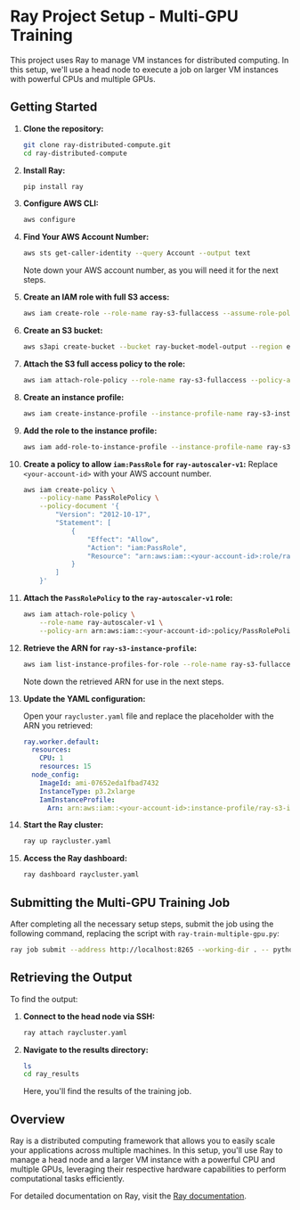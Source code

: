 # Ray Project Setup - Multi-GPU Training

This project uses Ray to manage VM instances for distributed computing. In this setup, we'll use a head node to execute a job on larger VM instances with powerful CPUs and multiple GPUs.

## Getting Started

1. **Clone the repository:**
   
   ```bash
   git clone ray-distributed-compute.git
   cd ray-distributed-compute
   ```

2. **Install Ray:**
   
   ```bash
   pip install ray
   ```

3. **Configure AWS CLI:**
   
   ```bash
   aws configure
   ```

4. **Find Your AWS Account Number:**
   
   ```bash
   aws sts get-caller-identity --query Account --output text
   ```
   
   Note down your AWS account number, as you will need it for the next steps.

5. **Create an IAM role with full S3 access:**
   
   ```bash
   aws iam create-role --role-name ray-s3-fullaccess --assume-role-policy-document file://trust-policy.json
   ```

6. **Create an S3 bucket:**
   
   ```bash
   aws s3api create-bucket --bucket ray-bucket-model-output --region eu-central-1 --create-bucket-configuration LocationConstraint=eu-central-1
   ```

7. **Attach the S3 full access policy to the role:**
   
   ```bash
   aws iam attach-role-policy --role-name ray-s3-fullaccess --policy-arn arn:aws:iam::aws:policy/AmazonS3FullAccess
   ```

8. **Create an instance profile:**
   
   ```bash
   aws iam create-instance-profile --instance-profile-name ray-s3-instance-profile
   ```

9. **Add the role to the instance profile:**
   
   ```bash
   aws iam add-role-to-instance-profile --instance-profile-name ray-s3-instance-profile --role-name ray-s3-fullaccess
   ```

10. **Create a policy to allow `iam:PassRole` for `ray-autoscaler-v1`:**
    Replace `<your-account-id>` with your AWS account number.

    ```bash
    aws iam create-policy \
        --policy-name PassRolePolicy \
        --policy-document '{
            "Version": "2012-10-17",
            "Statement": [
                {
                    "Effect": "Allow",
                    "Action": "iam:PassRole",
                    "Resource": "arn:aws:iam::<your-account-id>:role/ray-s3-fullaccess"
                }
            ]
        }'
    ```

11. **Attach the `PassRolePolicy` to the `ray-autoscaler-v1` role:**
    
    ```bash
    aws iam attach-role-policy \
        --role-name ray-autoscaler-v1 \
        --policy-arn arn:aws:iam::<your-account-id>:policy/PassRolePolicy
    ```

12. **Retrieve the ARN for `ray-s3-instance-profile`:**
    
    ```bash
    aws iam list-instance-profiles-for-role --role-name ray-s3-fullaccess --query 'InstanceProfiles[0].Arn' --output text
    ```
    
    Note down the retrieved ARN for use in the next steps.

13. **Update the YAML configuration:**

    Open your `raycluster.yaml` file and replace the placeholder with the ARN you retrieved:

    ```yaml
    ray.worker.default:
      resources:
        CPU: 1
        resources: 15
      node_config:
        ImageId: ami-07652eda1fbad7432
        InstanceType: p3.2xlarge
        IamInstanceProfile:
          Arn: arn:aws:iam::<your-account-id>:instance-profile/ray-s3-instance-profile
    ```

14. **Start the Ray cluster:**
    
    ```bash
    ray up raycluster.yaml
    ```

15. **Access the Ray dashboard:**
    
    ```bash
    ray dashboard raycluster.yaml
    ```

## Submitting the Multi-GPU Training Job

After completing all the necessary setup steps, submit the job using the following command, replacing the script with `ray-train-multiple-gpu.py`:

```bash
ray job submit --address http://localhost:8265 --working-dir . -- python3 ray-train-multiple-gpu.py
```

## Retrieving the Output

To find the output:

1. **Connect to the head node via SSH:**
   
   ```bash
   ray attach raycluster.yaml
   ```

2. **Navigate to the results directory:**
   
   ```bash
   ls
   cd ray_results
   ```

   Here, you'll find the results of the training job.

## Overview

Ray is a distributed computing framework that allows you to easily scale your applications across multiple machines. In this setup, you'll use Ray to manage a head node and a larger VM instance with a powerful CPU and multiple GPUs, leveraging their respective hardware capabilities to perform computational tasks efficiently.

For detailed documentation on Ray, visit the [Ray documentation](https://docs.ray.io/).